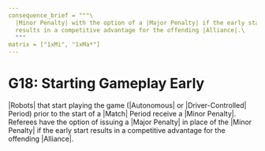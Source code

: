 ```yaml
---
consequence_brief = """\
  |Minor Penalty| with the option of a |Major Penalty| if the early start \
  results in a competitive advantage for the offending |Alliance|.\
  """
matrix = ["1xMi", "1xMa*"]
---
```


# G18: Starting Gameplay Early

|Robots| that start playing the game (|Autonomous| or |Driver-Controlled|
Period) prior to the start of a |Match| Period receive a |Minor Penalty|.
Referees have the option of issuing a |Major Penalty| in place of the |Minor
Penalty| if the early start results in a competitive advantage for the offending
|Alliance|.
